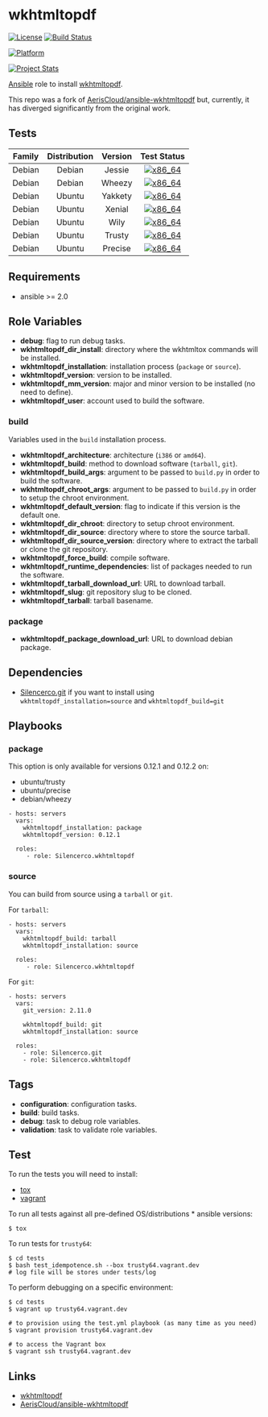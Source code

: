 # wkhtmltopdf

[![License](https://img.shields.io/badge/license-New%20BSD-blue.svg?style=flat)](https://raw.githubusercontent.com/Silencerco/ansible-wkhtmltopdf/master/LICENSE)
[![Build Status](https://travis-ci.org/Silencerco/ansible-wkhtmltopdf.svg?branch=master)](https://travis-ci.org/Silencerco/ansible-wkhtmltopdf)

[![Platform](http://img.shields.io/badge/platform-ubuntu-dd4814.svg?style=flat)](#)

[![Project Stats](https://www.openhub.net/p/Silencerco-ansible-wkhtmltopdf/widgets/project_thin_badge.gif)](https://www.openhub.net/p/Silencerco-ansible-wkhtmltopdf/)


[Ansible][ansible] role to install [wkhtmltopdf].

This repo was a fork of [AerisCloud/ansible-wkhtmltopdf] but,
currently,
it has diverged significantly from the original work.


## Tests

| Family | Distribution | Version | Test Status |
|:-:|:-:|:-:|:-:|
| Debian | Debian  | Jessie  | [![x86_64](http://img.shields.io/badge/x86_64-passed-006400.svg?style=flat)](#) |
| Debian | Debian  | Wheezy  | [![x86_64](http://img.shields.io/badge/x86_64-passed-006400.svg?style=flat)](#) |
| Debian | Ubuntu  | Yakkety | [![x86_64](http://img.shields.io/badge/x86_64-passed-006400.svg?style=flat)](#) |
| Debian | Ubuntu  | Xenial  | [![x86_64](http://img.shields.io/badge/x86_64-passed-006400.svg?style=flat)](#) |
| Debian | Ubuntu  | Wily    | [![x86_64](http://img.shields.io/badge/x86_64-passed-006400.svg?style=flat)](#) |
| Debian | Ubuntu  | Trusty  | [![x86_64](http://img.shields.io/badge/x86_64-passed-006400.svg?style=flat)](#) |
| Debian | Ubuntu  | Precise | [![x86_64](http://img.shields.io/badge/x86_64-passed-006400.svg?style=flat)](#) |


## Requirements

- ansible >= 2.0


## Role Variables

- **debug**: flag to run debug tasks.
- **wkhtmltopdf_dir_install**: directory where the wkhtmltox commands will be installed.
- **wkhtmltopdf_installation**: installation process (`package` or `source`).
- **wkhtmltopdf_version**: version to be installed.
- **wkhtmltopdf_mm_version**: major and minor version to be installed (no need to define).
- **wkhtmltopdf_user**: account used to build the software.


### build

Variables used in the `build` installation process.

- **wkhtmltopdf_architecture**: architecture (`i386` or `amd64`).
- **wkhtmltopdf_build**: method to download software (`tarball`, `git`).
- **wkhtmltopdf_build_args**: argument to be passed to `build.py` in order to build the software.
- **wkhtmltopdf_chroot_args**: argument to be passed to `build.py` in order to setup the chroot environment.
- **wkhtmltopdf_default_version**: flag to indicate if this version is the default one.
- **wkhtmltopdf_dir_chroot**: directory to setup chroot environment.
- **wkhtmltopdf_dir_source**: directory where to store the source tarball.
- **wkhtmltopdf_dir_source_version**: directory where to extract the tarball or clone the git repository.
- **wkhtmltopdf_force_build**: compile software.
- **wkhtmltopdf_runtime_dependencies**: list of packages needed to run the software.
- **wkhtmltopdf_tarball_download_url**: URL to download tarball.
- **wkhtmltopdf_slug**: git repository slug to be cloned.
- **wkhtmltopdf_tarball**: tarball basename.


### package

- **wkhtmltopdf_package_download_url**: URL to download debian package.


## Dependencies

- [Silencerco.git] if you want to install using `wkhtmltopdf_installation=source` and `wkhtmltopdf_build=git`


## Playbooks

### package

This option is only available for versions 0.12.1 and 0.12.2 on:
- ubuntu/trusty
- ubuntu/precise
- debian/wheezy

```
- hosts: servers
  vars:
    wkhtmltopdf_installation: package
    wkhtmltopdf_version: 0.12.1

  roles:
     - role: Silencerco.wkhtmltopdf
```


### source

You can build from source using a `tarball` or `git`.

For `tarball`:

    - hosts: servers
      vars:
        wkhtmltopdf_build: tarball
        wkhtmltopdf_installation: source
    
      roles:
         - role: Silencerco.wkhtmltopdf

For `git`:

    - hosts: servers
      vars:
        git_version: 2.11.0

        wkhtmltopdf_build: git
        wkhtmltopdf_installation: source
    
      roles:
        - role: Silencerco.git
        - role: Silencerco.wkhtmltopdf


## Tags

- **configuration**: configuration tasks.
- **build**: build tasks.
- **debug**: task to debug role variables.
- **validation**: task to validate role variables.


## Test

To run the tests you will need to install:

- [tox](https://tox.readthedocs.org/)
- [vagrant](https://www.vagrantup.com/)

To run all tests against all pre-defined OS/distributions * ansible versions:

```
$ tox
```

To run tests for `trusty64`:

```
$ cd tests
$ bash test_idempotence.sh --box trusty64.vagrant.dev
# log file will be stores under tests/log
```

To perform debugging on a specific environment:

```
$ cd tests
$ vagrant up trusty64.vagrant.dev

# to provision using the test.yml playbook (as many time as you need)
$ vagrant provision trusty64.vagrant.dev

# to access the Vagrant box
$ vagrant ssh trusty64.vagrant.dev
```


## Links

- [wkhtmltopdf]
- [AerisCloud/ansible-wkhtmltopdf]


[ansible]:  https://ansible.com/    "Ansible"
[Silencerco.git]:  https://github.com/Silencerco/ansible-git    "Silencerco.git"
[AerisCloud/ansible-wkhtmltopdf]: https://AerisCloud/ansible-wkhtmltopdf "AerisCloud/ansible-wkhtmltopdf"
[wkhtmltopdf]: http://wkhtmltopdf.org/  "wkhtmltopdf"
